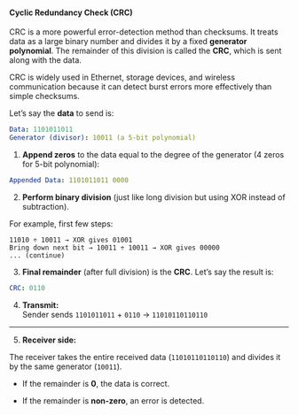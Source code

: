 

#### **Cyclic Redundancy Check (CRC)**

CRC is a more powerful error-detection method than checksums. It treats data as a large binary number and divides it by a fixed **generator polynomial**. The remainder of this division is called the **CRC**, which is sent along with the data.

CRC is widely used in Ethernet, storage devices, and wireless communication because it can detect burst errors more effectively than simple checksums.




Let’s say the **data** to send is:

```yaml
Data: 1101011011
Generator (divisor): 10011 (a 5-bit polynomial)
```

1. **Append zeros** to the data equal to the degree of the generator (4 zeros for 5-bit polynomial):
    

```yaml
Appended Data: 1101011011 0000
```

2. **Perform binary division** (just like long division but using XOR instead of subtraction).
    

For example, first few steps:

```
11010 ÷ 10011 → XOR gives 01001  
Bring down next bit → 10011 ÷ 10011 → XOR gives 00000  
... (continue)
```

3. **Final remainder** (after full division) is the **CRC**. Let’s say the result is:
    

```yaml
CRC: 0110
```

4. **Transmit:**  
    Sender sends `1101011011` + `0110` → `11010110110110`
    

---

5. **Receiver side:**
    

The receiver takes the entire received data (`11010110110110`) and divides it by the same generator (`10011`).

- If the remainder is **0**, the data is correct.
    
- If the remainder is **non-zero**, an error is detected.
    
